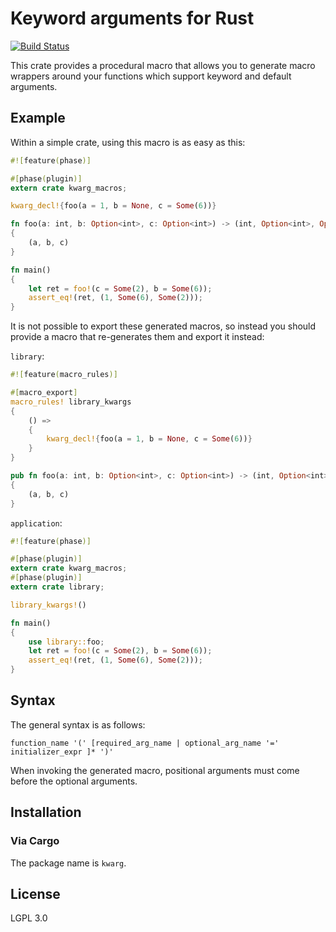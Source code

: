 # Keyword arguments for Rust

[![Build Status](https://travis-ci.org/SiegeLord/Kwarg.svg)](https://travis-ci.org/SiegeLord/Kwarg)

This crate provides a procedural macro that allows you to generate macro 
wrappers around your functions which support keyword and default arguments.

## Example

Within a simple crate, using this macro is as easy as this:

```rust
#![feature(phase)]

#[phase(plugin)]
extern crate kwarg_macros;

kwarg_decl!{foo(a = 1, b = None, c = Some(6))}

fn foo(a: int, b: Option<int>, c: Option<int>) -> (int, Option<int>, Option<int>)
{
	(a, b, c)
}

fn main()
{
	let ret = foo!(c = Some(2), b = Some(6));
	assert_eq!(ret, (1, Some(6), Some(2)));
}
```

It is not possible to export these generated macros, so instead you should 
provide a macro that re-generates them and export it instead:

`library`:

```rust
#![feature(macro_rules)]

#[macro_export]
macro_rules! library_kwargs
{
	() =>
	{
		kwarg_decl!{foo(a = 1, b = None, c = Some(6))}
	}
}

pub fn foo(a: int, b: Option<int>, c: Option<int>) -> (int, Option<int>, Option<int>)
{
	(a, b, c)
}
```

`application`:

```rust
#![feature(phase)]

#[phase(plugin)]
extern crate kwarg_macros;
#[phase(plugin)]
extern crate library;

library_kwargs!()

fn main()
{
	use library::foo;
	let ret = foo!(c = Some(2), b = Some(6));
	assert_eq!(ret, (1, Some(6), Some(2)));
}
```

## Syntax

The general syntax is as follows:

```
function_name '(' [required_arg_name | optional_arg_name '=' initializer_expr ]* ')'
```

When invoking the generated macro, positional arguments must come before the 
optional arguments.

## Installation

### Via Cargo

The package name is `kwarg`.

## License

LGPL 3.0

